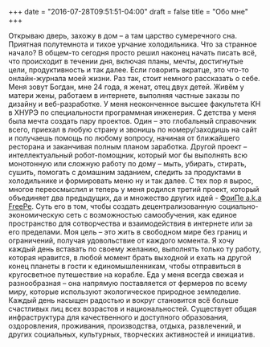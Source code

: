 +++
date = "2016-07-28T09:51:51-04:00"
draft = false
title = "Обо мне"
+++

Открываю дверь, захожу в дом – а там царство сумеречного сна. Приятная полутемнота и тихое урчание холодильника.
Что за странное начало? В общем-то сегодня просто решил наконец начать писать всё, что происходит в течении дня, включая планы, мечты, достигнутые цели, продуктивность и так далее. Если говорить вкратце, это что-то онлайн-журнала моей жизни. Раз так, стоит немного рассказать о себе. Меня зовут Богдан, мне 24 года, я женат, отец двух детей. Живём у матери жены, работаем в интернете, выполняя частные заказы по дизайну и веб-разработке. У меня неоконченное высшее факультета КН в ХНУРЭ по специальности программная инженерия. С детства у меня была мечта создать пару проектов. Один – это глобальный справочник всего, приехал в любую страну и звонишь по номеру/заходишь на сайт и получаешь помощь по любому вопросу, начиная от ближайшего ресторана и заканчивая полным планом заработка. Другой проект – интеллектуальный робот-помощник, который мог бы выполнять всю монотонную или сложную работу по дому – мыть, убирать, стирать, сушить, помогать с домашним заданием, следить за продуктами в холодильнике и формировать меню ну и так далее. С тех пор я вырос, многое переосмыслил и теперь у меня родился третий проект, который объединяет два предыдущих, да и множество других идей - [ФриПе a.k.a FreePe](http://freepe.org). Суть его в том, чтобы создать децентрализованную социально-экономическую сеть с возможностью самообучения, как единое пространство для сотворчества и взаимодействия в интернете или за его пределами. Моя цель – это жить в свободном мире без границ и ограничений, получая удовольствие от каждого момента. Я хочу каждый день вставать по своему желанию, выполнять только ту работу, которая нравится, в любой момент брать выходной и ехать на другой конец планеты в гости к единомышленникам, чтобы отправиться в кругосветное путешествие на корабле. Еда у меня всегда свежая и разнообразная – она напрямую поставляется от фермеров по всему миру, которые используют экологическое природное земледелие. Каждый день насыщен радостью и вокруг становится всё больше счастливых лиц всех возрастов и национальностей. Существует общая инфраструктура для качественного и доступного образования, оздоровления, проживания, производства, отдыха, развлечений, и других социальных, культурных, творческих активностей и инициатив.                